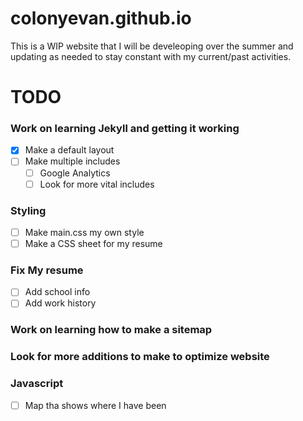 # colonyevan.github.io

This is a WIP website that I will be develeoping over the summer and updating as needed to stay constant with my current/past activities.

# TODO

### Work on learning Jekyll and getting it working
- [x] Make a default layout
- [ ] Make multiple includes
    - [ ] Google Analytics
    - [ ] Look for more vital includes

### Styling
- [ ] Make main.css my own style
- [ ] Make a CSS sheet for my resume

### Fix My resume
- [ ] Add school info
- [ ] Add work history

### Work on learning how to make a sitemap

### Look for more additions to make to optimize website

### Javascript

- [ ] Map tha shows where I have been